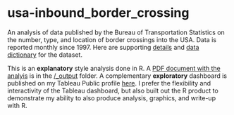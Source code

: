 # usa-inbound_border_crossing

An analysis of data published by the Bureau of Transportation Statistics on the number, type, and location of border crossings into the USA.  Data is reported monthly since 1997.  Here are supporting [details](https://data.bts.gov/Research-and-Statistics/Border-Crossing-Entry-Data/keg4-3bc2/about_data) and [data dictionary](https://bit.ly/4aBKJg0) for the dataset.  

This is an **explanatory** style analysis done in R. A [PDF document with the analyis](https://github.com/marc4data/usa-inbound_border_crossing/blob/main/_output/_main_analysis-v00.pdf) is in the [/_output](https://github.com/marc4data/usa-inbound_border_crossing/tree/main/_output) folder.  A complementary **exploratory** dashboard is published on my Tableau Public profile [here](https://bit.ly/4ch0NW2).  I prefer the flexibility and interactivity of the Tableau dashboard, but also built out the R product to demonstrate my ability to also produce analysis, graphics, and write-up with R. 
